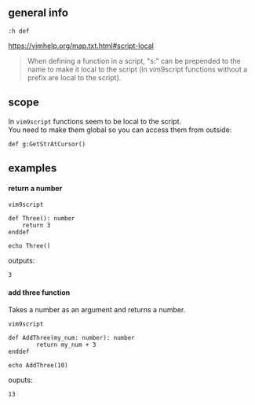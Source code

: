 ## general info

`:h def`

https://vimhelp.org/map.txt.html#script-local

> When defining a function in a script, "s:" can be prepended to the name to
make it local to the script (in vim9script functions without a prefix are
local to the script).

## scope

In `vim9script` functions seem to be local to the script.\
You need to make them global so you can access them from outside:
```
def g:GetStrAtCursor()
```

## examples

#### return a number

```
vim9script

def Three(): number
	return 3
enddef

echo Three()
```
outputs:
```
3
```

#### add three function

Takes a number as an argument and returns a number.

```
vim9script

def AddThree(my_num: number): number
        return my_num + 3
enddef

echo AddThree(10)
```
ouputs:
```
13
```
